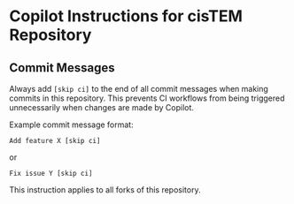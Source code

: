 # Copilot Instructions for cisTEM Repository

## Commit Messages

Always add `[skip ci]` to the end of all commit messages when making commits in this repository. This prevents CI workflows from being triggered unnecessarily when changes are made by Copilot.

Example commit message format:
```
Add feature X [skip ci]
```
or
```
Fix issue Y [skip ci]
```

This instruction applies to all forks of this repository.